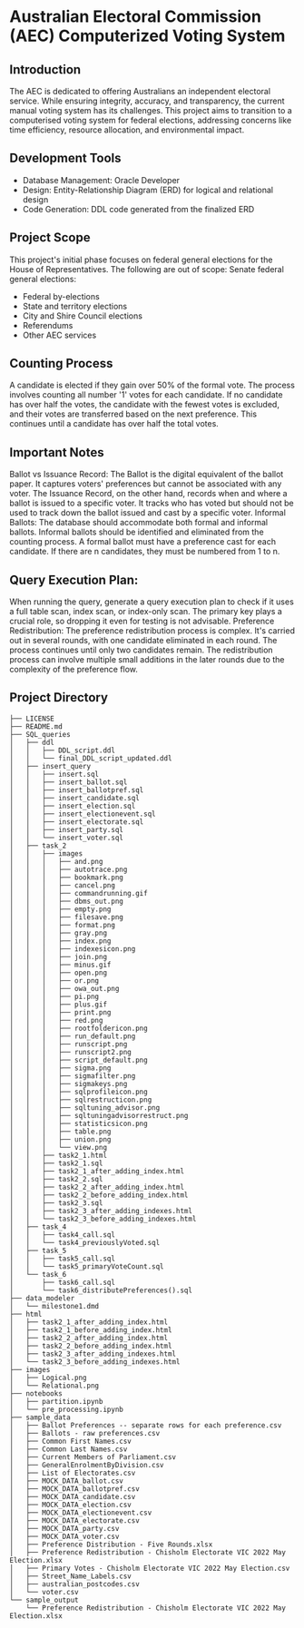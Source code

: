 # Australian Electoral Commission (AEC) Computerized Voting System

## Introduction
The AEC is dedicated to offering Australians an independent electoral service. While ensuring integrity, accuracy, and transparency, the current manual voting system has its challenges. This project aims to transition to a computerised voting system for federal elections, addressing concerns like time efficiency, resource allocation, and environmental impact.

## Development Tools
+ Database Management: Oracle Developer
+ Design: Entity-Relationship Diagram (ERD) for logical and relational design
+ Code Generation: DDL code generated from the finalized ERD


## Project Scope
This project's initial phase focuses on federal general elections for the House of Representatives. The following are out of scope:
Senate federal general elections:
+ Federal by-elections
+ State and territory elections
+ City and Shire Council elections
+ Referendums
+ Other AEC services

## Counting Process
A candidate is elected if they gain over 50% of the formal vote. The process involves counting all number '1' votes for each candidate. If no candidate has over half the votes, the candidate with the fewest votes is excluded, and their votes are transferred based on the next preference. This continues until a candidate has over half the total votes.

## Important Notes
Ballot vs Issuance Record: The Ballot is the digital equivalent of the ballot paper. It captures voters' preferences but cannot be associated with any voter. The Issuance Record, on the other hand, records when and where a ballot is issued to a specific voter. It tracks who has voted but should not be used to track down the ballot issued and cast by a specific voter.
Informal Ballots: The database should accommodate both formal and informal ballots. Informal ballots should be identified and eliminated from the counting process. A formal ballot must have a preference cast for each candidate. If there are n candidates, they must be numbered from 1 to n.

## Query Execution Plan: 
When running the query, generate a query execution plan to check if it uses a full table scan, index scan, or index-only scan. The primary key plays a crucial role, so dropping it even for testing is not advisable.
Preference Redistribution: The preference redistribution process is complex. It's carried out in several rounds, with one candidate eliminated in each round. The process continues until only two candidates remain. The redistribution process can involve multiple small additions in the later rounds due to the complexity of the preference flow.

## Project Directory
```
├── LICENSE
├── README.md
├── SQL_queries
│   ├── ddl
│   │   ├── DDL_script.ddl
│   │   └── final_DDL_script_updated.ddl
│   ├── insert_query
│   │   ├── insert.sql
│   │   ├── insert_ballot.sql
│   │   ├── insert_ballotpref.sql
│   │   ├── insert_candidate.sql
│   │   ├── insert_election.sql
│   │   ├── insert_electionevent.sql
│   │   ├── insert_electorate.sql
│   │   ├── insert_party.sql
│   │   └── insert_voter.sql
│   ├── task_2
│   │   ├── images
│   │   │   ├── and.png
│   │   │   ├── autotrace.png
│   │   │   ├── bookmark.png
│   │   │   ├── cancel.png
│   │   │   ├── commandrunning.gif
│   │   │   ├── dbms_out.png
│   │   │   ├── empty.png
│   │   │   ├── filesave.png
│   │   │   ├── format.png
│   │   │   ├── gray.png
│   │   │   ├── index.png
│   │   │   ├── indexesicon.png
│   │   │   ├── join.png
│   │   │   ├── minus.gif
│   │   │   ├── open.png
│   │   │   ├── or.png
│   │   │   ├── owa_out.png
│   │   │   ├── pi.png
│   │   │   ├── plus.gif
│   │   │   ├── print.png
│   │   │   ├── red.png
│   │   │   ├── rootfoldericon.png
│   │   │   ├── run_default.png
│   │   │   ├── runscript.png
│   │   │   ├── runscript2.png
│   │   │   ├── script_default.png
│   │   │   ├── sigma.png
│   │   │   ├── sigmafilter.png
│   │   │   ├── sigmakeys.png
│   │   │   ├── sqlprofileicon.png
│   │   │   ├── sqlrestructicon.png
│   │   │   ├── sqltuning_advisor.png
│   │   │   ├── sqltuningadvisorrestruct.png
│   │   │   ├── statisticsicon.png
│   │   │   ├── table.png
│   │   │   ├── union.png
│   │   │   └── view.png
│   │   ├── task2_1.html
│   │   ├── task2_1.sql
│   │   ├── task2_1_after_adding_index.html
│   │   ├── task2_2.sql
│   │   ├── task2_2_after_adding_index.html
│   │   ├── task2_2_before_adding_index.html
│   │   ├── task2_3.sql
│   │   ├── task2_3_after_adding_indexes.html
│   │   └── task2_3_before_adding_indexes.html
│   ├── task_4
│   │   ├── task4_call.sql
│   │   └── task4_previouslyVoted.sql
│   ├── task_5
│   │   ├── task5_call.sql
│   │   └── task5_primaryVoteCount.sql
│   └── task_6
│       ├── task6_call.sql
│       └── task6_distributePreferences().sql
├── data_modeler
│   └── milestone1.dmd
├── html
│   ├── task2_1_after_adding_index.html
│   ├── task2_1_before_adding_index.html
│   ├── task2_2_after_adding_index.html
│   ├── task2_2_before_adding_index.html
│   ├── task2_3_after_adding_indexes.html
│   └── task2_3_before_adding_indexes.html
├── images
│   ├── Logical.png
│   └── Relational.png
├── notebooks
│   ├── partition.ipynb
│   └── pre_processing.ipynb
├── sample_data
│   ├── Ballot Preferences -- separate rows for each preference.csv
│   ├── Ballots - raw preferences.csv
│   ├── Common First Names.csv
│   ├── Common Last Names.csv
│   ├── Current Members of Parliament.csv
│   ├── GeneralEnrolmentByDivision.csv
│   ├── List of Electorates.csv
│   ├── MOCK_DATA_ballot.csv
│   ├── MOCK_DATA_ballotpref.csv
│   ├── MOCK_DATA_candidate.csv
│   ├── MOCK_DATA_election.csv
│   ├── MOCK_DATA_electionevent.csv
│   ├── MOCK_DATA_electorate.csv
│   ├── MOCK_DATA_party.csv
│   ├── MOCK_DATA_voter.csv
│   ├── Preference Distribution - Five Rounds.xlsx
│   ├── Preference Redistribution - Chisholm Electorate VIC 2022 May Election.xlsx
│   ├── Primary Votes - Chisholm Electorate VIC 2022 May Election.csv
│   ├── Street_Name_Labels.csv
│   ├── australian_postcodes.csv
│   └── voter.csv
└── sample_output
    └── Preference Redistribution - Chisholm Electorate VIC 2022 May Election.xlsx
```